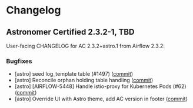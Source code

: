 # Changelog

Astronomer Certified 2.3.2-1, TBD
----------------------------------------

User-facing CHANGELOG for AC 2.3.2+astro.1 from Airflow 2.3.2:

### Bugfixes

- [astro] seed log_template table (#1497) ([commit](https://github.com/astronomer/airflow/commit/dfec7125e49b055c6c8d4804e1c38c2037fb2208))
- [astro] Reconcile orphan holding table handling ([commit](https://github.com/astronomer/airflow/commit/26aa422df25efd7252e4c4f38c5d2a4202a1202d))
- [astro] [AIRFLOW-5448] Handle istio-proxy for Kubernetes Pods (#62) ([commit](https://github.com/astronomer/airflow/commit/7f7e45434b28d3b97a6f76d273db715f51f9618f))
- [astro] Override UI with Astro theme, add AC version in footer ([commit](https://github.com/astronomer/airflow/commit/ba0e71fc5a56f1a7767f0ce697d569dd3570e120))
